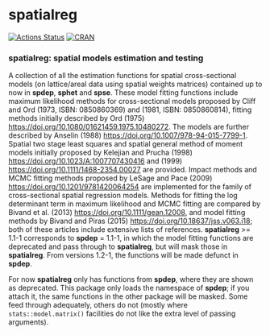# spatialreg

[![Actions Status](https://github.com/r-spatial/spatialreg/workflows/R-CMD-check/badge.svg)](https://github.com/r-spatial/spatialreg/actions)
[![CRAN](http://www.r-pkg.org/badges/version/spatialreg)](https://cran.r-project.org/package=spatialreg)

### spatialreg: spatial models estimation and testing

A collection of all the estimation functions for spatial cross-sectional models (on lattice/areal data using spatial weights matrices) contained up to now in **spdep**, **sphet** and **spse**. These model fitting functions include maximum likelihood methods for cross-sectional models proposed by Cliff and Ord (1973, ISBN: 0850860369) and (1981, ISBN: 0850860814), fitting methods initially described by Ord (1975) https://doi.org/10.1080/01621459.1975.10480272. The models are further described by Anselin (1988) https://doi.org/10.1007/978-94-015-7799-1. Spatial two stage least squares and spatial general method of moment models initially proposed by Kelejian and Prucha (1998) https://doi.org/10.1023/A:1007707430416 and (1999) https://doi.org/10.1111/1468-2354.00027 are provided. Impact methods and MCMC fitting methods proposed by LeSage and Pace (2009) https://doi.org/10.1201/9781420064254 are implemented for the family of cross-sectional spatial regression models. Methods for fitting the log determinant term in maximum likelihood and MCMC fitting are compared by Bivand et al. (2013) https://doi.org/10.1111/gean.12008, and model fitting methods by Bivand and Piras (2015) https://doi.org/10.18637/jss.v063.i18; both of these articles include extensive lists of references. **spatialreg** >= 1.1-1 corresponds to **spdep** = 1.1-1, in which the model fitting functions are deprecated and pass through to **spatialreg**, but will mask those in **spatialreg**. From versions 1.2-1, the functions will be made defunct in **spdep**.

For now **spatialreg** only has functions from **spdep**, where they are shown as deprecated. This package only loads the namespace of **spdep**; if you attach it, the same functions in the other package will be masked. Some feed through adequately, others do not (mostly where `stats::model.matrix()` facilities do not like the extra level of passing arguments).
